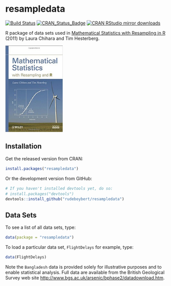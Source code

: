 
<!-- README.md is generated from README.Rmd. Please edit that file -->
resampledata
============

[![Build Status](https://travis-ci.org/rudeboybert/resampledata.png?branch=master)](https://travis-ci.org/rudeboybert/resampledata) [![CRAN\_Status\_Badge](http://www.r-pkg.org/badges/version/resampledata)](http://cran.r-project.org/package=resampledata) [![CRAN RStudio mirror downloads](http://cranlogs.r-pkg.org/badges/resampledata)](http://www.r-pkg.org/pkg/resampledata)

R package of data sets used in [Mathematical Statistics with Resampling in R](https://sites.google.com/site/chiharahesterberg/) (2011) by Laura Chihara and Tim Hesterberg.

![alt text](textbook.jpg)

Installation
------------

Get the released version from CRAN:

``` r
install.packages("resampledata")
```

Or the development version from GitHub:

``` r
# If you haven't installed devtools yet, do so:
# install.packages("devtools")
devtools::install_github("rudeboybert/resampledata")
```

Data Sets
---------

To see a list of all data sets, type:

``` r
data(package = "resampledata")
```

To load a particular data set, `FlightDelays` for example, type:

``` r
data(FlightDelays)
```

Note the `Bangladesh` data is provided solely for illustrative purposes and to enable statistical analysis. Full data are available from the British Geological Survey web site <http://www.bgs.ac.uk/arsenic/bphase2/datadownload.htm>.
